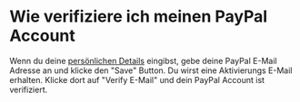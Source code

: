 # Wie verifiziere ich meinen PayPal Account

Wenn du deine [persönlichen Details](https://loots.com/en/account/personal-details) eingibst, 
gebe deine PayPal E-Mail Adresse an und klicke den "Save" Button. Du wirst eine Aktivierungs E-Mail erhalten. 
Klicke dort auf "Verify E-Mail" und dein PayPal Account ist verifiziert.
